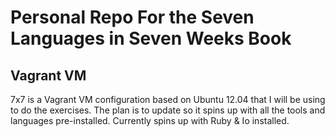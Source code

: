# Personal Repo For the Seven Languages in Seven Weeks Book

## Vagrant VM
7x7 is a Vagrant VM configuration based on Ubuntu 12.04 that I will be using to do the exercises.
The plan is to update so it spins up with all the tools and languages pre-installed.
Currently spins up with Ruby & Io installed.

